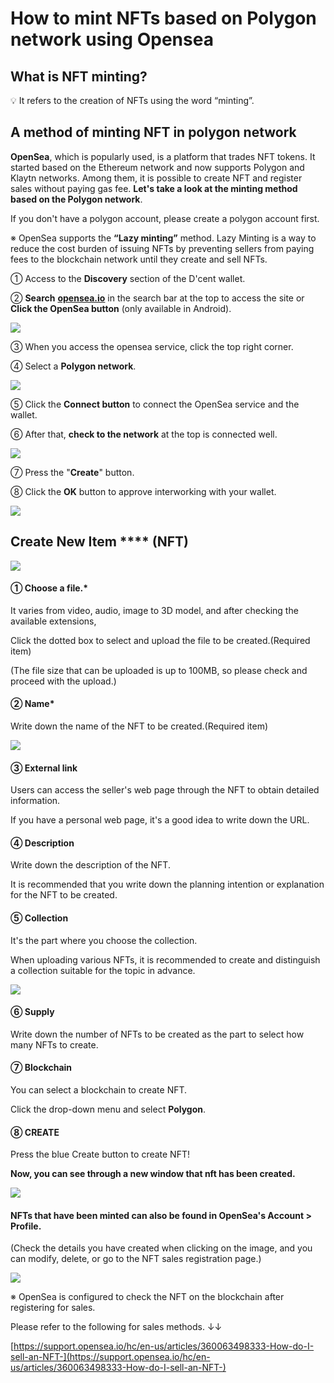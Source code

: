 # How to mint NFTs based on Polygon network using Opensea

## What is NFT minting? &#x20;

💡 It refers to the creation of NFTs using the word “minting”.



## A method of minting NFT in polygon network

**OpenSea**, which is popularly used, is a platform that trades NFT tokens. It started based on the Ethereum network and now supports Polygon and Klaytn networks. Among them, it is possible to create NFT and register sales without paying gas fee. **Let's take a look at the minting method based on the Polygon network**.



If you don't have a polygon account, please create a polygon account first.



※ OpenSea supports the **“Lazy minting”** method. Lazy Minting is a way to reduce the cost burden of issuing NFTs by preventing sellers from paying fees to the blockchain network until they create and sell NFTs.



① Access to the **Discovery** section of the D'cent wallet.

②  **Search** [**opensea.io**](http://opensea.io) in the search bar at the top to access the site or **Click the OpenSea button** (only available in Android).

![](../.gitbook/assets/1\(en\).png)

③ When you access the opensea service, click the top right corner.

④ Select a **Polygon network**.

![](<../.gitbook/assets/2 (12).png>)

⑤ Click the **Connect button** to connect the OpenSea service and the wallet.

⑥ After that, **check to the network** at the top is connected well.

![](<../.gitbook/assets/3 (12).png>)

⑦ Press the "**Create**" button.

⑧ Click the **OK** button to approve interworking with your wallet.

![](<../.gitbook/assets/4 (7).png>)



## Create New Item **** (NFT)

![](<../.gitbook/assets/5 (6).png>)

#### ① Choose a file.\*

It varies from video, audio, image to 3D model, and after checking the available extensions,

Click the dotted box to select and upload the file to be created.(Required item)

(The file size that can be uploaded is up to 100MB, so please check and proceed with the upload.)

#### ② Name\*

Write down the name of the NFT to be created.(Required item)

![](<../.gitbook/assets/6 (5).png>)

#### ③ External link

Users can access the seller's web page through the NFT to obtain detailed information.

If you have a personal web page, it's a good idea to write down the URL.

#### ④ Description

Write down the description of the NFT.

It is recommended that you write down the planning intention or explanation for the NFT to be created.

#### ⑤ Collection

It's the part where you choose the collection.

When uploading various NFTs, it is recommended to create and distinguish a collection suitable for the topic in advance.

![](<../.gitbook/assets/7 (5).png>)

#### ⑥ **Supply**

Write down the number of NFTs to be created as the part to select how many NFTs to create.

#### ⑦ Blockchain

You can select a blockchain to create NFT.

Click the drop-down menu and select **Polygon**.

#### ⑧ CREATE

Press the blue Create button to create NFT!



**Now, you can see through a new window that nft has been created.**

![](<../.gitbook/assets/8 (5).png>)

#### NFTs that have been minted can also be found in OpenSea's Account > Profile.

(Check the details you have created when clicking on the image, and you can modify, delete, or go to the NFT sales registration page.)

![](<../.gitbook/assets/10 (5).png>)

※ OpenSea is configured to check the NFT on the blockchain after registering for sales.

Please refer to the following for sales methods. ↓↓

[https://support.opensea.io/hc/en-us/articles/360063498333-How-do-I-sell-an-NFT-](https://support.opensea.io/hc/en-us/articles/360063498333-How-do-I-sell-an-NFT-)
